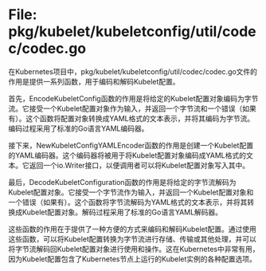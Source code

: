 # File: pkg/kubelet/kubeletconfig/util/codec/codec.go

在Kubernetes项目中，pkg/kubelet/kubeletconfig/util/codec/codec.go文件的作用是提供一系列函数，用于编码和解码Kubelet配置。

首先，EncodeKubeletConfig函数的作用是将给定的Kubelet配置对象编码为字节流。它接受一个Kubelet配置对象作为输入，并返回一个字节流和一个错误（如果有）。这个函数将配置对象转换成YAML格式的文本表示，并将其编码为字节流。编码过程采用了标准的Go语言YAML编码器。

接下来，NewKubeletConfigYAMLEncoder函数的作用是创建一个Kubelet配置的YAML编码器。这个编码器将被用于将Kubelet配置对象编码成YAML格式的文本。它返回一个io.Writer接口，以便调用者可以将Kubelet配置对象写入其中。

最后，DecodeKubeletConfiguration函数的作用是将给定的字节流解码为Kubelet配置对象。它接受一个字节流作为输入，并返回一个Kubelet配置对象和一个错误（如果有）。这个函数将字节流解码为YAML格式的文本表示，并将其转换成Kubelet配置对象。解码过程采用了标准的Go语言YAML解码器。

这些函数的作用在于提供了一种方便的方式来编码和解码Kubelet配置。通过使用这些函数，可以将Kubelet配置转换为字节流进行存储、传输或其他处理，并可以将字节流解码回Kubelet配置对象进行使用和操作。这在Kubernetes中非常有用，因为Kubelet配置包含了Kubernetes节点上运行的Kubelet实例的各种配置选项。

